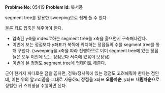 **Problme No:** 05419
**Problem Id:** 북서풍


segment tree를 활용한 sweeping으로 쉽게 풀 수 있다.


물론 좌표 압축은 해주어야 한다.


- 압축된 y축을 index로하는 segment tree를 x축을 훑으면서 구축해나간다.
- 이번에 보는 정점보다 y좌표가 북쪽에 위치하는 정점들의 수를 segment tree를 통해 구한다.
(sweeping을 x축을 따라 진행하므로 이미 segment tree에 있는 정점들은 모두 이번에 보는 정점보다 서쪽에 있음이 보장됨)
- 이번에 본 정점도 segment tree에 업데이트 해준다.


굳이 한가지 까다로운 점을 꼽자면, 정북/정서쪽에 있는 정점도 고려해줘야 한다는 점인데, 이는 위의 알고리즘을 그대로 사용하되 정점을 x좌표 **오름차순**, y좌표 **내림차순**으로 정렬한 뒤 스위핑을 수행하면 된다.

